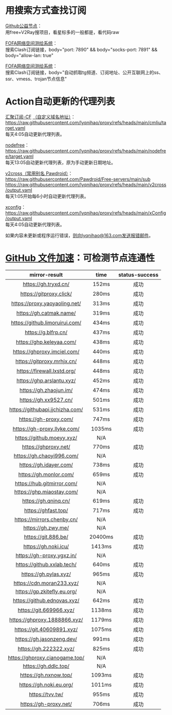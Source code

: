 # 用搜索方式查找订阅

[Github公益节点](https://github.com/search?q=saved%3Av2rayfree+&type=repositories&saved_searches=%5B%7B%22name%22%3A%22v2rayfree%22%2C%22query%22%3A%22v2ray+free%22%7D%5D&expanded_query=v2ray+free+&s=updated&o=desc)：<br>
用free+V2Ray搜项目，看星标多的一般都是，看代码raw

[FOFA网络空间测绘系统](https://fofa.info/result?qbase64=Ym9keT0i6Ieq5Yqo5oqT5Y%20WdGfpopHpgZPjgIHorqLpmIXlnLDlnYDjgIHlhazlvIDkupLogZTnvZHkuIrnmoRzc%20OAgXNzcuOAgXZtZXNz44CBdHJvamFu6IqC54K55L%20h5oGvIg%3D%3D)：<br>
搜索Clash订阅链接，body="port: 7890" && body="socks-port: 7891" && body="allow-lan: true"

[FOFA网络空间测绘系统](https://fofa.info/result?qbase64=Ym9keT0i6Ieq5Yqo5oqT5Y%20WdGfpopHpgZPjgIHorqLpmIXlnLDlnYDjgIHlhazlvIDkupLogZTnvZHkuIrnmoRzc%20OAgXNzcuOAgXZtZXNz44CBdHJvamFu6IqC54K55L%20h5oGvIg%3D%3D)：<br>
搜索Clash订阅链接，body="自动抓取tg频道、订阅地址、公开互联网上的ss、ssr、vmess、trojan节点信息"

# Action自动更新的代理列表

[汇聚订阅-CF](https://cf-workers-sub-43i.pages.dev/lyqnihao)
[（自定义域名地址）](https://proxymix.lyqnihao.dns-dynamic.net/lyqnihao)：<br>
https://raw.githubusercontent.com/lyqnihao/proxy/refs/heads/main/cmliu/target.yaml<br>
每天4:05自动更新代理列表。 <br>

[nodefree](https://nodefree.org/)：<br>
https://raw.githubusercontent.com/lyqnihao/proxy/refs/heads/main/nodefree/target.yaml<br>
每天13:05自动更新代理列表，原为手动更新日期地址。<br>

[v2cross](https://v2cross.com/1884.html/)[（常用别名 Pawdroid）](https://github.com/Pawdroid/Free-servers)：<br>
https://raw.githubusercontent.com/Pawdroid/Free-servers/main/sub<br>
https://raw.githubusercontent.com/lyqnihao/proxy/refs/heads/main/v2cross/output.yaml<br>
每天1:05开始每6小时自动更新代理列表。<br>

[xconfig](https://xconfig.pages.dev/index2)：<br>
https://raw.githubusercontent.com/lyqnihao/proxy/refs/heads/main/xConfig/output.yaml<br>
每天4:05自动更新代理列表。 <br>


如果内容未更新或程序运行错误，则向lyqnihao@163.com发送报错邮件。

# [GitHub 文件加速](https://yishijie.gitlab.io/ziyuan/)：可检测节点连通性
| mirror-result	| time	| status-success |
| :--: | :--: | :--: |
|https://gh.tryxd.cn/	|152ms	|成功|
|https://gitproxy.click/	|280ms	|成功|
|https://proxy.yaoyaoling.net/	|313ms	|成功|
|https://gh.catmak.name/	|319ms	|成功|
|https://github.limoruirui.com/	|434ms	|成功|
|https://g.blfrp.cn/	|437ms	|成功|
|https://ghp.keleyaa.com/	|438ms	|成功|
|https://ghproxy.imciel.com/	|440ms	|成功|
|https://gitproxy.mrhjx.cn/	|448ms	|成功|
|https://firewall.lxstd.org/	|448ms	|成功|
|https://ghp.arslantu.xyz/	|452ms	|成功|
|https://gh.zhaojun.im/	|474ms	|成功|
|https://gh.xx9527.cn/	|501ms	|成功|
|https://githubapi.jjchizha.com/	|531ms	|成功|
| https://gh-proxy.com/	| 747ms	| 成功 |
| https://gh-proxy.llyke.com/	| 1035ms	| 成功 |
|https://github.moeyy.xyz/	|N/A	||
|https://ghproxy.net/	|770ms	|成功|
|https://gh.chaoyi996.com/	|N/A	||
|https://gh.idayer.com/	|738ms	|成功|
|https://gh.monlor.com/	|659ms	|成功|
|https://hub.gitmirror.com/	|N/A	||
|https://ghp.miaostay.com/	|N/A	||
|https://gh.qninq.cn/	|619ms	|成功|
|https://ghfast.top/	|717ms	|成功|
|https://mirrors.chenby.cn/	|N/A	||
|https://gh.zwy.me/	|N/A	||
|https://git.886.be/	|20400ms	|成功|
|https://gh.noki.icu/	|1413ms	|成功|
|https://gh-proxy.ygxz.in/	|N/A	||
|https://github.xxlab.tech/	|640ms	|成功|
|https://gh.pylas.xyz/	|965ms	|成功|
|https://cdn.moran233.xyz/	|N/A	||
|https://gp.zkitefly.eu.org/	|N/A	||
|https://github.ednovas.xyz/	|642ms	|成功|
|https://git.669966.xyz/	|1138ms	|成功|
|https://ghproxy.1888866.xyz/	|1179ms	|成功|
|https://git.40609891.xyz/	|1075ms	|成功|
|https://gh.jasonzeng.dev/	|991ms	|成功|
|https://gh.222322.xyz/	|825ms	|成功|
|https://ghproxy.cianogame.top/	|N/A	||
|https://gh.ddlc.top/	|N/A	||
|https://gh.nxnow.top/	|1093ms	|成功|
|https://gh.noki.eu.org/	|1011ms	|成功|
|https://tvv.tw/	|955ms	|成功|
|https://gh-proxy.net/	|706ms	|成功|
